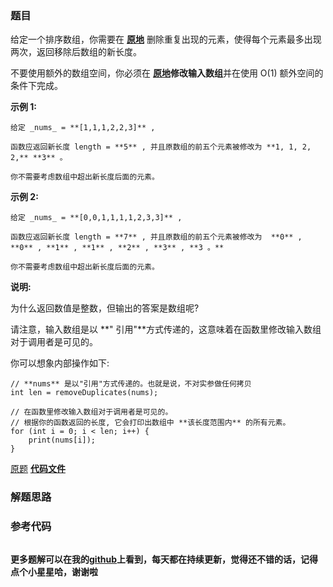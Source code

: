 ### 题目
给定一个排序数组，你需要在
**[原地](http://baike.baidu.com/item/%E5%8E%9F%E5%9C%B0%E7%AE%97%E6%B3%95)**
删除重复出现的元素，使得每个元素最多出现两次，返回移除后数组的新长度。

不要使用额外的数组空间，你必须在
**[原地](https://baike.baidu.com/item/%E5%8E%9F%E5%9C%B0%E7%AE%97%E6%B3%95)修改输入数组**并在使用
O(1) 额外空间的条件下完成。

**示例  1:**

    
    
    给定 _nums_ = **[1,1,1,2,2,3]** ,
    
    函数应返回新长度 length = **5** , 并且原数组的前五个元素被修改为 **1, 1, 2, 2,** **3** 。
    
    你不需要考虑数组中超出新长度后面的元素。

**示例  2:**

    
    
    给定 _nums_ = **[0,0,1,1,1,1,2,3,3]** ,
    
    函数应返回新长度 length = **7** , 并且原数组的前五个元素被修改为  **0** , **0** , **1** , **1** , **2** , **3** , **3 。**
    
    你不需要考虑数组中超出新长度后面的元素。
    

**说明:**

为什么返回数值是整数，但输出的答案是数组呢?

请注意，输入数组是以 **" 引用"**方式传递的，这意味着在函数里修改输入数组对于调用者是可见的。

你可以想象内部操作如下:

    
    
    // **nums** 是以"引用"方式传递的。也就是说，不对实参做任何拷贝
    int len = removeDuplicates(nums);
    
    // 在函数里修改输入数组对于调用者是可见的。
    // 根据你的函数返回的长度, 它会打印出数组中 **该长度范围内** 的所有元素。
    for (int i = 0; i < len; i++) {
        print(nums[i]);
    }

[原题](https://leetcode-cn.com/problems/remove-duplicates-from-sorted-array-ii/)    **[代码文件]()**


### 解题思路




### 参考代码

```go


```




**更多题解可以在我的[github](https://github.com/LZH139/leetcode_Go)上看到，每天都在持续更新，觉得还不错的话，记得点个小星星哈，谢谢啦**
